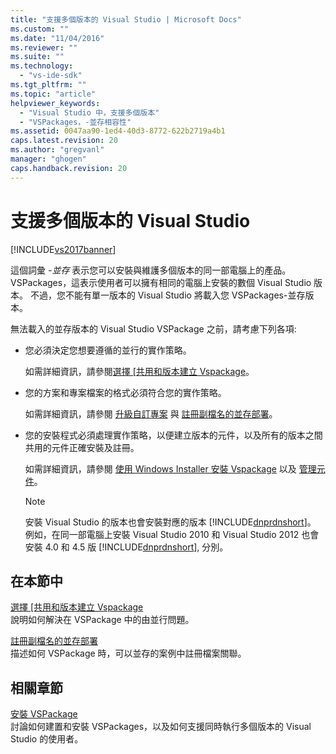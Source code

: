 ```yaml
---
title: "支援多個版本的 Visual Studio | Microsoft Docs"
ms.custom: ""
ms.date: "11/04/2016"
ms.reviewer: ""
ms.suite: ""
ms.technology: 
  - "vs-ide-sdk"
ms.tgt_pltfrm: ""
ms.topic: "article"
helpviewer_keywords: 
  - "Visual Studio 中，支援多個版本"
  - "VSPackages，-並存相容性"
ms.assetid: 0047aa90-1ed4-40d3-8772-622b2719a4b1
caps.latest.revision: 20
ms.author: "gregvanl"
manager: "ghogen"
caps.handback.revision: 20
---
```

# 支援多個版本的 Visual Studio
[!INCLUDE[vs2017banner](../code-quality/includes/vs2017banner.md)]

這個詞彙 *\-並存* 表示您可以安裝與維護多個版本的同一部電腦上的產品。 VSPackages，這表示使用者可以擁有相同的電腦上安裝的數個 Visual Studio 版本。 不過，您不能有單一版本的 Visual Studio 將載入您 VSPackages\-並存版本。  
  
 無法載入的並存版本的 Visual Studio VSPackage 之前，請考慮下列各項:  
  
-   您必須決定您想要遵循的並行的實作策略。  
  
     如需詳細資訊，請參閱[選擇 \[共用和版本建立 Vspackage](../extensibility/choosing-between-shared-and-versioned-vspackages.md)。  
  
-   您的方案和專案檔案的格式必須符合您的實作策略。  
  
     如需詳細資訊，請參閱 [升級自訂專案](../misc/upgrading-custom-projects.md) 與 [註冊副檔名的並存部署](../extensibility/registering-file-name-extensions-for-side-by-side-deployments.md)。  
  
-   您的安裝程式必須處理實作策略，以便建立版本的元件，以及所有的版本之間共用的元件正確安裝及註冊。  
  
     如需詳細資訊，請參閱 [使用 Windows Installer 安裝 Vspackage](../extensibility/internals/installing-vspackages-with-windows-installer.md) 以及 [管理元件](../extensibility/internals/component-management.md)。  
  
    > [!NOTE]
    >  安裝 Visual Studio 的版本也會安裝對應的版本 [!INCLUDE[dnprdnshort](../code-quality/includes/dnprdnshort_md.md)]。 例如，在同一部電腦上安裝 Visual Studio 2010 和 Visual Studio 2012 也會安裝 4.0 和 4.5 版 [!INCLUDE[dnprdnshort](../code-quality/includes/dnprdnshort_md.md)], 分別。  
  
## 在本節中  
 [選擇 \[共用和版本建立 Vspackage](../extensibility/choosing-between-shared-and-versioned-vspackages.md)  
 說明如何解決在 VSPackage 中的由並行問題。  
  
 [註冊副檔名的並存部署](../extensibility/registering-file-name-extensions-for-side-by-side-deployments.md)  
 描述如何 VSPackage 時，可以並存的案例中註冊檔案關聯。  
  
## 相關章節  
 [安裝 VSPackage](../misc/installing-vspackages.md)  
 討論如何建置和安裝 VSPackages，以及如何支援同時執行多個版本的 Visual Studio 的使用者。
